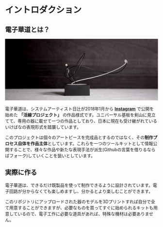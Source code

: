 # イントロダクション

## 電子華道とは？

![作品・日辻](assets/hitsuji.jpg)

電子華道は、システムアーティスト日辻が2018年1月から **[Instagram](https://instagram.com/kassen_project/)** で公開を始めた **「活線プロジェクト」** の作品様式です。ユニバーサル基板を剣山に見立てて、専用の器に載せて一つの作品としており、日本に現在も受け継がれているいけばなの表現形式を踏襲しています。

このプロジェクトは個々のアートピースを完成品とするのではなく、その**制作プロセス自体を作品主体**としています。これらを一つのツールキットとして情報公開することで、様々な作品や新たな表現手法が派生(Githubの言葉を借りるならばフォーク)していくことを狙いとしています。

## 実際に作る

電子華道は、できるだけ既製品を使って制作できるように設計されています。電子回路が分からなくても楽しめますし、分かるとより楽しむことができます。

このリポジトリにアップロードされた器のモデルを3Dプリントすれば自分で全て用意することができますが、必要なものを買ってすぐに始められるキットも用意しているので、電子工作に必要な道具があれば、特殊な機材は必要ありません。
